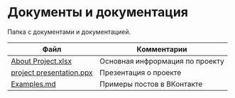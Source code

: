# Документы и документация

Папка с документами и документацией.


| Файл                                             | Комментарии                                    |
| ------------------------------------------------ | ---------------------------------------------- |
| [About Project.xlsx](https://github.com/IvanSergeev-me/Media-School-Mediamyata-/blob/main/docs/About%20Project.xlsx)| Основная инфрормация по проекту                |
| [project presentation.ppx](https://github.com/IvanSergeev-me/Media-School-Mediamyata-/blob/main/docs/project%20presentation.pptx)| Презентация о проекте |
| [Examples.md](https://github.com/IvanSergeev-me/Media-School-Mediamyata-/blob/main/docs/Examples.md)| Примеры постов в ВКонтакте |
